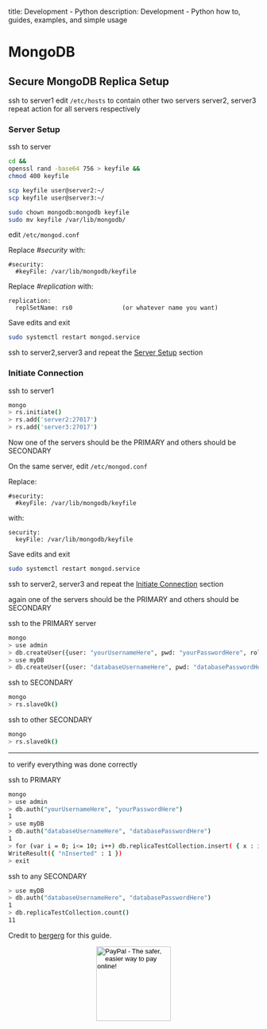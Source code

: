 title: Development - Python
description: Development - Python how to, guides, examples, and simple usage

# MongoDB

## Secure MongoDB Replica Setup

ssh to server1
edit `/etc/hosts` to contain other two servers server2, server3  
repeat action for all servers respectively

### Server Setup

ssh to server

```bash
cd &&
openssl rand -base64 756 > keyfile &&
chmod 400 keyfile

scp keyfile user@server2:~/
scp keyfile user@server3:~/

sudo chown mongodb:mongodb keyfile
sudo mv keyfile /var/lib/mongodb/
```
edit `/etc/mongod.conf`

Replace _#security_ with:

```config
#security:
  #keyFile: /var/lib/mongodb/keyfile
```

Replace _#replication_ with:

```config
replication:
  replSetName: rs0              (or whatever name you want)
```

Save edits and exit

```bash
sudo systemctl restart mongod.service
```

ssh to server2,server3 and repeat the [Server Setup](#server_setup) section

### Initiate Connection

ssh to server1

```bash
mongo
> rs.initiate()
> rs.add('server2:27017')
> rs.add('server3:27017')
```

Now one of the servers should be the PRIMARY and others should be SECONDARY

On the same server, edit `/etc/mongod.conf`

Replace:

```config
#security:
  #keyFile: /var/lib/mongodb/keyfile
```

with:

```config
security:
  keyFile: /var/lib/mongodb/keyfile
```

Save edits and exit

```bash
sudo systemctl restart mongod.service
```

ssh to server2, server3 and repeat the [Initiate Connection](#initiate_connection) section

again one of the servers should be the PRIMARY and others should be SECONDARY

ssh to the PRIMARY server

```bash
mongo
> use admin
> db.createUser({user: "yourUsernameHere", pwd: "yourPasswordHere", roles: [{role: "userAdminAnyDatabase", db: "admin"}, {role: "clusterAdmin", db: "admin"}]})
> use myDB
> db.createUser({user: "databaseUsernameHere", pwd: "databasePasswordHere", roles: [{role: "readWrite", db: "myDB"}]})
```

ssh to SECONDARY
```bash
mongo
> rs.slaveOk()
```

ssh to other SECONDARY
```bash
mongo
> rs.slaveOk()
```

--------------------------------
to verify everything was done correctly

ssh to PRIMARY

```bash
mongo
> use admin
> db.auth("yourUsernameHere", "yourPasswordHere")
1
> use myDB
> db.auth("databaseUsernameHere", "databasePasswordHere")
1
> for (var i = 0; i<= 10; i++) db.replicaTestCollection.insert( { x : i } )
WriteResult({ "nInserted" : 1 })
> exit
```

ssh to any SECONDARY

```bash
> use myDB
> db.auth("databaseUsernameHere", "databasePasswordHere")
1
> db.replicaTestCollection.count()
11
```

Credit to [bergerg](https://github.com/bergerg "github.com/bergerg") for this guide.

<!-- Donation Button -->
<form action="https://www.paypal.com/cgi-bin/webscr" method="post" target="_top" align="center"><input type="hidden" name="cmd" value="_s-xclick"><input type="hidden" name="hosted_button_id" value="Q94AU5RUD4X6A"><input type="image" src="https://raw.githubusercontent.com/fire1ce/3os.org/gh-pages/assets/images/beerDonation.png" width="150px" border="0" name="submit" alt="PayPal - The safer, easier way to pay online!"></form>
<!-- Donation Button -->
